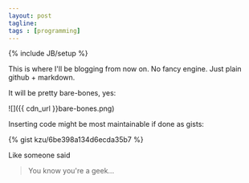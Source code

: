 ```yaml
---
layout: post
tagline: 
tags : [programming]
---
```

{% include JB/setup %}

This is where I'll be blogging from now on. No fancy engine. Just plain github + markdown.

It will be pretty bare-bones, yes:

![]({{ cdn_url }}bare-bones.png)

Inserting code might be most maintainable if done as gists:

{% gist kzu/6be398a134d6ecda35b7 %}

Like someone said

> You know you're a geek...